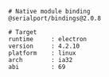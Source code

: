     # Native module binding
    @serialport/bindings@2.0.8
    
    # Target
    runtime     : electron 
    version     : 4.2.10
    platform    : linux
    arch        : ia32
    abi         : 69
